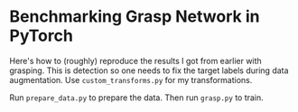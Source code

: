 # Benchmarking Grasp Network in PyTorch

Here's how to (roughly) reproduce the results I got from earlier with grasping.
This is detection so one needs to fix the target labels during data
augmentation. Use `custom_transforms.py` for my transformations.

Run `prepare_data.py` to prepare the data. Then run `grasp.py` to train. 
